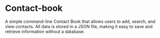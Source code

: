 # Contact-book
A simple command-line Contact Book that allows users to add, search, and view contacts. All data is stored in a JSON file, making it easy to save and retrieve information without a database.
